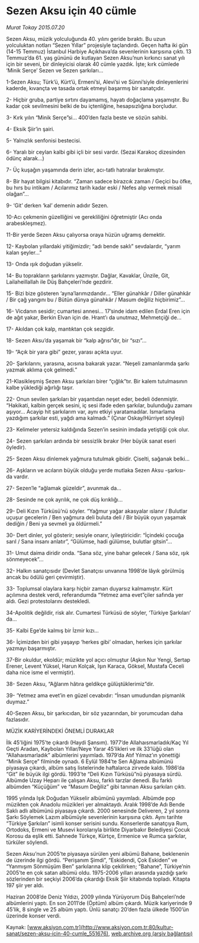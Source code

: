 # Sezen Aksu için 40 cümle

*Murat Tokay 2015.07.20*

<div class="pNewsDetailMainContent" itemprop="articleBody">
 <p>
  Sezen Aksu, müzik yolculuğunda 40. yılını geride bıraktı. Bu uzun yolculuktan notları “Sezen Yıllar” projesiyle taçlandırdı. Geçen hafta iki gün (14-15 Temmuz) İstanbul Harbiye Açıkhava’da sevenlerinin karşısına çıktı. 13 Temmuz’da 61. yaş gününü de kutlayan Sezen Aksu’nun kırkıncı sanat yılı için bir seveni, bir dinleyicisi olarak 40 cümle yazdık. İşte; kırk cümlede ‘Minik Serçe’ Sezen ve Sezen şarkıları…
 </p>
 <p>
  1-Sezen Aksu; Türk’ü, Kürt’ü, Ermeni’si, Alevi’si ve Sünni’siyle dinleyenlerini kaderde, kıvançta ve tasada ortak etmeyi başarmış bir sanatçıdır.
 </p>
 <p>
  2- Hiçbir gruba, partiye sırtını dayamamış, hayatı doğaçlama yaşamıştır. Bu kadar çok sevilmesini belki de bu içtenliğine, hesapsızlığına borçludur.
 </p>
 <p>
  3- Kırk yılın “Minik Serçe”si… 400’den fazla beste ve sözün sahibi.
 </p>
 <p>
  4- Eksik Şiir’in şairi.
 </p>
 <p>
  5- Yalnızlık senfonisi bestecisi.
 </p>
 <p>
  6- Yaralı bir ceylan kalbi gibi içli bir sesi vardır. (Sezai Karakoç dizesinden ödünç alarak...)
 </p>
 <p>
  7- Üç kuşağın yaşamında derin izler, acı-tatlı hatıralar bırakmıştır.
 </p>
 <p>
  8- Bir hayat bilgisi kitabıdır. “Zaman sadece birazcık zaman / Geçici bu öfke, bu hırs bu intikam / Acılarımız tarih kadar eski / Nefes alıp vermek misali olağan”...
 </p>
 <p>
  9- ‘Git’ derken ‘kal’ demenin adıdır Sezen.
 </p>
 <p>
  10-Acı çekmenin güzelliğini ve gerekliliğini öğretmiştir (Acı onda arabeskleşmez).
 </p>
 <p>
  11-Bir yerde Sezen Aksu çalıyorsa oraya hüzün uğramış demektir.
 </p>
 <p>
  12- Kaybolan yıllardaki yitiğimizdir; “adı bende saklı” sevdalardır, “yarım kalan şeyler…”
 </p>
 <p>
  13- Onda ışık doğudan yükselir.
 </p>
 <p>
  14- Bu toprakların şarkılarını yazmıştır. Dağlar, Kavaklar, Ünzile, Git, Lailaheillallah ile Düş Bahçeleri’nde gezdirir.
 </p>
 <p>
  15- Bizi bize gösteren ‘ayna’larımızdandır... “Eller günahkâr / Diller günahkâr / Bir çağ yangını bu / Bütün dünya günahkâr / Masum değiliz hiçbirimiz”...
 </p>
 <p>
  16- Vicdanın sesidir; cumartesi annesi… 17’sinde idam edilen Erdal Eren için de ağıt yakar, Berkin Elvan için de. Hrant’ı da unutmaz, Mehmetçiği de...
 </p>
 <p>
  17- Akıldan çok kalp, mantıktan çok sezgidir.
 </p>
 <p>
  18- Sezen Aksu’da yaşamak bir “kalp ağrısı”dır, bir “sızı”...
 </p>
 <p>
  19- “Açık bir yara gibi” gezer, yarası açıkta uyur.
 </p>
 <p>
  20- Şarkılarını, yarasına, acısına bakarak yazar. “Neşeli zamanlarımda şarkı yazmak aklıma çok gelmedi.”
 </p>
 <p>
  21-Klasikleşmiş Sezen Aksu şarkıları birer “çığlık”tır. Bir kalem tutulmasının kalbe yüklediği ağırlığı taşır.
 </p>
 <p>
  22- Onun sevilen şarkıları bir yaşantıdan neşet eder, bedeli ödenmiştir. “Hakikati, kalbin gerçek sesini, iç sesi ifade eden şarkılar, bulunduğu zamanı aşıyor… Acayip hit şarkılarım var, aynı etkiyi yaratamadılar. Ismarlama yazdığım şarkılar esti, yağdı ama kalmadı.” (Çınar Oskay/Hürriyet söyleşi)
 </p>
 <p>
  23- Kelimeler yetersiz kaldığında Sezen’in sesinin imdada yetiştiği çok olur.
 </p>
 <p>
  24- Sezen şarkıları ardında bir sessizlik bırakır (Her büyük sanat eseri öyledir).
 </p>
 <p>
  25- Sezen Aksu dinlemek yağmura tutulmak gibidir. Çiselti, sağanak belki...
 </p>
 <p>
  26- Aşkların ve acıların büyük olduğu yerde mutlaka Sezen Aksu -şarkısı- da vardır.
 </p>
 <p>
  27- Sezen’le “ağlamak güzeldir”, avunmak da...
 </p>
 <p>
  28- Sesinde ne çok ayrılık, ne çok düş kırıklığı...
 </p>
 <p>
  29- Deli Kızın Türküsü’nü söyler. “Yağmur yağar akasyalar ıslanır / Bulutlar uçuşur gecelerin / Ben yağmura deli buluta deli / Bir büyük oyun yaşamak dediğin / Beni ya sevmeli ya öldürmeli.”
 </p>
 <p>
  30- Dert dinler, yol gösterir; sesiyle onarır, iyileştiricidir: “İçindeki çocuğa sarıl / Sana insanı anlatır”, “Gülümse, hadi gülümse, bulutlar gitsin”...
 </p>
 <p>
  31- Umut daima diridir onda. “Sana söz, yine bahar gelecek / Sana söz, ışık sönmeyecek”...
 </p>
 <p>
  32- Halkın sanatçısıdır (Devlet Sanatçısı unvanına 1998’de lâyık görülmüş ancak bu ödülü geri çevirmiştir).
 </p>
 <p>
  33- Toplumsal olaylara karşı hiçbir zaman duyarsız kalmamıştır. Kürt açılımına destek verdi, referandumda “Yetmez ama evet”çiler safında yer aldı. Gezi protestolarını destekledi.
 </p>
 <p>
  34-Apolitik değildir, risk alır. Cumartesi Türküsü de söyler, ‘Türkiye Şarkıları’ da...
 </p>
 <p>
  35- Kalbi Ege’de kalmış bir İzmir kızı...
 </p>
 <p>
  36- İçimizden biri gibi yaşayıp ‘herkes gibi’ olmadan, herkes için şarkılar yazmayı başarmıştır.
 </p>
 <p>
  37-Bir okuldur, ekoldür; müzikte yol açıcı olmuştur (Aşkın Nur Yengi, Sertap Erener, Levent Yüksel, Harun Kolçak, Işın Karaca, Göksel, Mustafa Ceceli daha nice isme el vermiştir).
 </p>
 <p>
  38- Sezen Aksu, “Ağlarım hâtıra geldikçe gülüştüklerimiz”dir.
 </p>
 <p>
  39- ‘Yetmez ama evet’in en güzel cevabıdır: “İnsan umudundan pişmanlık duymaz.”
 </p>
 <p>
  40-Sezen Aksu, bir şarkıcıdan, bir söz yazarından, bir yorumcudan daha fazlasıdır.
 </p>
 <p>
  MÜZİK KARİYERİNDEKİ ÖNEMLİ DURAKLAR
 </p>
 <p>
  İlk 45’liğini 1975’te çıkardı (Haydi Şansım). 1977’de Allahaısmarladık/Kaç Yıl Geçti Aradan, Kaybolan Yıllar/Neye Yarar 45’likleri ve ilk 33’lüğü olan “Allahaısmarladık” albümlerini yayımladı. 1979’da Atıf Yılmaz’ın yönettiği “Minik Serçe” filminde oynadı. 6 Eylül 1984’te Sen Ağlama albümünü piyasaya çıkardı, albüm satış listelerinde haftalarca zirvede kaldı. 1986’da “Git” ile büyük ilgi gördü. 1993’te “Deli Kızın Türküsü”nü piyasaya sürdü. Albümde Uzay Heparı ile çalışan Aksu, farklı tarzlar denedi. Bu farklı albümden “Küçüğüm” ve “Masum Değiliz” gibi tanınan Aksu şarkıları çıktı.
 </p>
 <p>
  1995 yılında Işık Doğudan Yükselir albümünü yayımladı. Albümde pop müzikten çok Anadolu müzikleri yer almaktaydı. Aralık 1998’de Adı Bende Saklı adlı albümünü piyasaya çıkardı. 2000 senesinde Deliveren, 2 yıl sonra Şarkı Söylemek Lazım albümüyle sevenlerinin karşısına çıktı. Aynı tarihte “Türkiye Şarkıları” isimli konser serisini sundu. Konserlerde sanatçıya Rum, Ortodoks, Ermeni ve Musevi korolarıyla birlikte Diyarbakır Belediyesi Çocuk Korosu da eşlik etti. Sahnede Türkçe, Kürtçe, Ermenice ve Rumca şarkılar, türküler söylendi.
 </p>
 <p>
  Sezen Aksu’nun 2005’te piyasaya sürülen yeni albümü Bahane, beklenenin de üzerinde ilgi gördü. “Perişanım Şimdi”, “Eskidendi, Çok Eskiden” ve “Yanmışım Sönmüşüm Ben” şarkılarına klip çekilirken; “Bahane”, Türkiye’nin 2005’te en çok satan albümü oldu. 1975-2006 yılları arasında yazdığı şarkı sözlerinden bir seçkiyi 2006’da çıkardığı Eksik Şiir kitabında topladı. Kitapta 197 şiir yer aldı.
 </p>
 <p>
  Haziran 2008’de Deniz Yıldızı, 2009 yılında Yürüyorum Düş Bahçeleri’nde albümlerini yaptı. En son 2011’de (Öptüm) albüm çıkardı. Müzik kariyerinde 9 45’lik, 8 single ve 25 albüm yaptı. Ünlü sanatçı 20’den fazla ülkede 1500’ün üzerinde konser verdi.
 </p>
</div>


Kaynak: [www.aksiyon.com.tr](http://www.aksiyon.com.tr:80/kultur-sanat/sezen-aksu-icin-40-cumle_551676), [web.archive.org (arşiv bağlantısı)](http://web.archive.org/web/20150923174148/http://www.aksiyon.com.tr:80/kultur-sanat/sezen-aksu-icin-40-cumle_551676)
